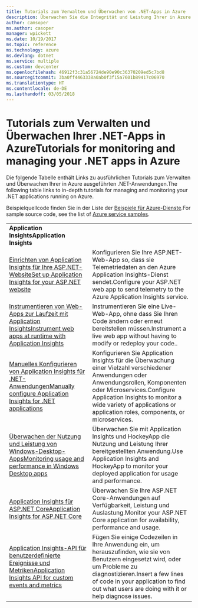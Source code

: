 ```yaml
---
title: Tutorials zum Verwalten und Überwachen von .NET-Apps in Azure
description: Überwachen Sie die Integrität und Leistung Ihrer in Azure ausgeführten .NET-Anwendung und Instrumentierungstelemetriedaten zum Speichern von Informationen über die Art der Verwendung ihrer App durch Benutzer.
author: camsoper
ms.author: casoper
manager: wpickett
ms.date: 10/19/2017
ms.topic: reference
ms.technology: azure
ms.devlang: dotnet
ms.service: multiple
ms.custom: devcenter
ms.openlocfilehash: 46912f3c31a56724de90e90c36370209ed5c7bd8
ms.sourcegitcommit: 3ba0ff4463338a0ab0f3f15a7601b89417c06970
ms.translationtype: HT
ms.contentlocale: de-DE
ms.lasthandoff: 03/05/2018
---
```

# <a name="tutorials-for-monitoring-and-managing-your-net-apps-in-azure"></a><span data-ttu-id="b8d40-103">Tutorials zum Verwalten und Überwachen Ihrer .NET-Apps in Azure</span><span class="sxs-lookup"><span data-stu-id="b8d40-103">Tutorials for monitoring and managing your .NET apps in Azure</span></span>

<span data-ttu-id="b8d40-104">Die folgende Tabelle enthält Links zu ausführlichen Tutorials zum Verwalten und Überwachen Ihrer in Azure ausgeführten .NET-Anwendungen.</span><span class="sxs-lookup"><span data-stu-id="b8d40-104">The following table links to in-depth tutorials for managing and monitoring your .NET applications running on Azure.</span></span> 

<span data-ttu-id="b8d40-105">Beispielquellcode finden Sie in der Liste der [Beispiele für Azure-Dienste](https://azure.microsoft.com/resources/samples/?platform=dotnet).</span><span class="sxs-lookup"><span data-stu-id="b8d40-105">For sample source code, see the list of [Azure service samples](https://azure.microsoft.com/resources/samples/?platform=dotnet).</span></span>

| | |
|---|---|
| <span data-ttu-id="b8d40-106">**Application Insights**</span><span class="sxs-lookup"><span data-stu-id="b8d40-106">**Application Insights**</span></span> ||
| <span data-ttu-id="b8d40-107">[Einrichten von Application Insights für Ihre ASP.NET-Website][1]</span><span class="sxs-lookup"><span data-stu-id="b8d40-107">[Set up Application Insights for your ASP.NET website][1]</span></span> | <span data-ttu-id="b8d40-108">Konfigurieren Sie Ihre ASP.NET-Web-App so, dass sie Telemetriedaten an den Azure Application Insights-Dienst sendet.</span><span class="sxs-lookup"><span data-stu-id="b8d40-108">Configure your ASP.NET web app to send telemetry to the Azure Application Insights service.</span></span> | 
| <span data-ttu-id="b8d40-109">[Instrumentieren von Web-Apps zur Laufzeit mit Application Insights][2]</span><span class="sxs-lookup"><span data-stu-id="b8d40-109">[Instrument web apps at runtime with Application Insights][2]</span></span> | <span data-ttu-id="b8d40-110">Instrumentieren Sie eine Live-Web-App, ohne dass Sie Ihren Code ändern oder erneut bereitstellen müssen.</span><span class="sxs-lookup"><span data-stu-id="b8d40-110">Instrument a live web app without having to modify or redeploy your code..</span></span> | 
| <span data-ttu-id="b8d40-111">[Manuelles Konfigurieren von Application Insights für .NET-Anwendungen][3]</span><span class="sxs-lookup"><span data-stu-id="b8d40-111">[Manually configure Application Insights for .NET applications][3]</span></span> | <span data-ttu-id="b8d40-112">Konfigurieren Sie Application Insights für die Überwachung einer Vielzahl verschiedener Anwendungen oder Anwendungsrollen, Komponenten oder Microservices.</span><span class="sxs-lookup"><span data-stu-id="b8d40-112">Configure Application Insights to monitor a wide variety of applications or application roles, components, or microservices.</span></span> | 
| <span data-ttu-id="b8d40-113">[Überwachen der Nutzung und Leistung von Windows-Desktop-Apps][4]</span><span class="sxs-lookup"><span data-stu-id="b8d40-113">[Monitoring usage and performance in Windows Desktop apps][4]</span></span> | <span data-ttu-id="b8d40-114">Überwachen Sie mit Application Insights und HockeyApp die Nutzung und Leistung Ihrer bereitgestellten Anwendung.</span><span class="sxs-lookup"><span data-stu-id="b8d40-114">Use Application Insights and HockeyApp to monitor your deployed application for usage and performance.</span></span> | 
| <span data-ttu-id="b8d40-115">[Application Insights für ASP.NET Core][5]</span><span class="sxs-lookup"><span data-stu-id="b8d40-115">[Application Insights for ASP.NET Core][5]</span></span> | <span data-ttu-id="b8d40-116">Überwachen Sie Ihre ASP.NET Core-Anwendungen auf Verfügbarkeit, Leistung und Auslastung.</span><span class="sxs-lookup"><span data-stu-id="b8d40-116">Monitor your ASP.NET Core application for availability, performance and usage.</span></span> | 
| <span data-ttu-id="b8d40-117">[Application Insights-API für benutzerdefinierte Ereignisse und Metriken][6]</span><span class="sxs-lookup"><span data-stu-id="b8d40-117">[Application Insights API for custom events and metrics][6]</span></span> | <span data-ttu-id="b8d40-118">Fügen Sie einige Codezeilen in Ihre Anwendung ein, um herauszufinden, wie sie von Benutzern eingesetzt wird, oder um Probleme zu diagnostizieren.</span><span class="sxs-lookup"><span data-stu-id="b8d40-118">Insert a few lines of code in your application to find out what users are doing with it or help diagnose issues.</span></span> | 


[1]: /azure/application-insights/app-insights-asp-net
[2]: /azure/application-insights/app-insights-monitor-performance-live-website-now
[3]: /azure/application-insights/app-insights-windows-services
[4]: /azure/application-insights/app-insights-windows-desktop
[5]: /azure/application-insights/app-insights-asp-net-core
[6]: /azure/application-insights/app-insights-api-custom-events-metrics
